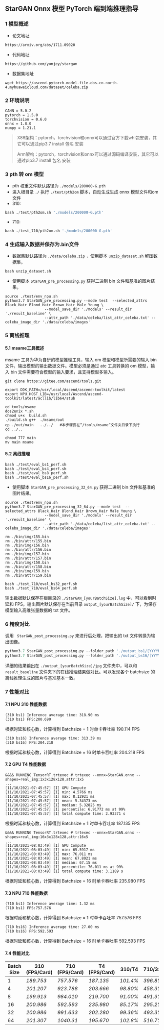 ## StarGAN Onnx 模型 PyTorch 端到端推理指导

### 1 模型概述

- 论文地址

```
https://arxiv.org/abs/1711.09020
```

- 代码地址

```
https://github.com/yunjey/stargan
```

- 数据集地址

```
wget https://ascend-pytorch-model-file.obs.cn-north-4.myhuaweicloud.com/dataset/celeba.zip
```



### 2 环境说明

```
CANN = 5.0.2
pytorch = 1.5.0
torchvision = 0.6.0
onnx = 1.8.0
numpy = 1.21.1
```

> X86架构：pytorch，torchvision和onnx可以通过官方下载whl包安装，其它可以通过pip3.7 install 包名 安装
>
> Arm架构：pytorch，torchvision和onnx可以通过源码编译安装，其它可以通过pip3.7 install 包名 安装



### 3 pth 转 om 模型

- pth 权重文件默认路径为  `./models/200000-G.pth`
- 进入根目录 `./` 执行 `./test/pth2om` 脚本，自动生成生成 onnx 模型文件和om文件
- 310:
```py
bash ./test/pth2om.sh './models/200000-G.pth'
```

- 710:
```py
bash ./test_710/pth2om.sh './models/200000-G.pth'
```


### 4 生成输入数据并保存为.bin文件

- 数据集默认路径为 `./data/celeba.zip` ，使用脚本 `unzip_dataset.sh` 解压数据集。

```
bash unzip_dataset.sh
```

- 使用脚本 `StarGAN_pre_processing.py` 获得二进制 bin 文件和基准的图片结果。

```
source ./test/env_npu.sh
python3.7 StarGAN_pre_processing.py --mode test  --selected_attrs Black_Hair Blond_Hair Brown_Hair Male Young \
                  --model_save_dir './models' --result_dir './result_baseline' \
                  --attr_path './data/celeba/list_attr_celeba.txt' --celeba_image_dir './data/celeba/images'
```



### 5 离线推理

####  5.1 msame工具概述

msame 工具为华为自研的模型推理工具，输入 om 模型和模型所需要的输入 bin 文件，输出模型的输出数据文件。模型必须是通过 atc 工具转换的 om 模型，输入 bin 文件需要符合模型的输入要求，且支持模型多输入。
```
git clone https://gitee.com/ascend/tools.git

export DDK_PATH=/usr/local/Ascend/ascend-toolkit/latest
export NPU_HOST_LIB=/usr/local/Ascend/ascend-toolkit/latest/acllib/lib64/stub

cd tools/msame
dos2unix *.sh
chmod u+x  build.sh
./build.sh g++  ./msame/out   
cp ./out/main   ../../   #本步骤要在“/tools/msame”文件夹目录下执行
cd ../..

```

```
chmod 777 main
mv main msame
```

####  5.2 离线推理

```
bash ./test/eval_bs1_perf.sh
bash ./test/eval_bs4_perf.sh
bash ./test/eval_bs8_perf.sh
bash ./test/eval_bs16_perf.sh
```

- 使用脚本 `StarGAN_pre_processing_32_64.py` 获得二进制 bin 文件和基准的图片结果。
```
source ./test/env_npu.sh
python3.7 StarGAN_pre_processing_32_64.py --mode test  --selected_attrs Black_Hair Blond_Hair Brown_Hair Male Young \
                  --model_save_dir './models' --result_dir './result_baseline' \
                  --attr_path './data/celeba/list_attr_celeba.txt' --celeba_image_dir './data/celeba/images'
```
```
rm ./bin/img/155.bin
rm ./bin/attr/155.bin
rm ./bin/img/156.bin
rm ./bin/attr/156.bin
rm ./bin/img/157.bin
rm ./bin/attr/157.bin
rm ./bin/img/158.bin
rm ./bin/attr/158.bin
rm ./bin/img/159.bin
rm ./bin/attr/159.bin

bash ./test_710/eval_bs32_perf.sh
bash ./test_710/eval_bs64_perf.sh
```


输出数据默认保存在根目录的 `./StarGAN_[yourBatchSize].log` 中，可以看到时延和 FPS。输出图片默认保存在当前目录 `output_[yourBatchSize]/` 下，为保存模型输入高维张量数据的 txt 文件。



### 6 精度对比

调用 ` StarGAN_post_processing.py` 来进行后处理，把输出的 txt 文件转换为输出图像。

```python
python3.7 StarGAN_post_processing.py --folder_path './output_bs1/[YYYYMMDD_HHMMSS]' --batch_size 1
python3.7 StarGAN_post_processing.py --folder_path './output_bs16/[YYYYMMDD_HHMMSS]' --batch_size 16
```

详细的结果输出在 `./output_[yourBatchSize]/jpg` 文件夹中，可以和 `result_baseline` 文件夹下的在线推理结果做对比。可以发现各个 batchsize 的离线推理生成的图片与基准基本一致。



### 7 性能对比

#### 7.1 NPU 310 性能数据
```
(310 bs1) Inference average time: 318.90 ms
(310 bs1) FPS:200.690
```

根据时延和核心数，计算得到 Batchsize = 1 时单卡吞吐率 190.114 FPS

```
(310 bs16) Inference average time: 313.39 ms
(310 bs16) FPS:204.218
```

根据时延和核心数，计算得到 Batchsize = 16 时单卡吞吐率 204.218 FPS

#### 7.2 GPU T4 性能数据

```
&&&& RUNNING TensorRT.trtexec # trtexec --onnx=StarGAN.onnx --shapes=real_img:1x3x128x128,attr:1x5
...
[11/10/2021-07:45:57] [I] GPU Compute
[11/10/2021-07:45:57] [I] min: 4.5766 ms
[11/10/2021-07:45:57] [I] max: 8.12921 ms
[11/10/2021-07:45:57] [I] mean: 5.34373 ms
[11/10/2021-07:45:57] [I] median: 5.32825 ms
[11/10/2021-07:45:57] [I] percentile: 6.91772 ms at 99%
[11/10/2021-07:45:57] [I] total compute time: 2.93371 s
```

根据时延和核心数，计算得到 Batchsize = 1 时单卡吞吐率 187.135 FPS

```
&&&& RUNNING TensorRT.trtexec # trtexec --onnx=StarGAN.onnx --shapes=real_img:16x3x128x128,attr:16x5
...
[11/10/2021-08:03:49] [I] GPU Compute
[11/10/2021-08:03:49] [I] min: 65.5917 ms
[11/10/2021-08:03:49] [I] max: 76.011 ms
[11/10/2021-08:03:49] [I] mean: 67.8021 ms
[11/10/2021-08:03:49] [I] median: 67.15 ms
[11/10/2021-08:03:49] [I] percentile: 76.011 ms at 99%
[11/10/2021-08:03:49] [I] total compute time: 3.1189 s
```

根据时延和核心数，计算得到 Batchsize = 16 时单卡吞吐率 235.980 FPS

#### 7.3 NPU 710 性能数据
```
(710 bs1) Inference average time: 1.32 ms
(710 bs1) FPS:757.576
```

根据时延和核心数，计算得到 Batchsize = 1 时单卡吞吐率 757.576 FPS

```
(710 bs16) Inference average time: 27.00 ms
(710 bs16) FPS:592.593
```

根据时延和核心数，计算得到 Batchsize = 16 时单卡吞吐率 592.593 FPS

#### 7.4 性能对比

| Batch Size | 310 (FPS/Card) | 710 (FPS/Card)| T4 (FPS/Card) | 310/T4   | 710/310  |  710/T4  | 
| ---------- | -------------- | ------------- | ------------- | -------- | -------- | -------- |
| 1          | *189.753*      | *757.576*     | *187.135*     | *101.4%* | *396.8%* | *375.0%* |
| 4          | *201.207*      | *923.788*     | *203.666*     | *98.80%* | *458.3%* | *451.9%* |
| 8          | *199.913*      | *984.010*     | *219.700*     | *91.00%* | *491.3%* | *457.2%* |
| 16         | *200.986*      | *592.593*     | *235.980*     | *85.17%* | *295.2%* | *261.3%* |
| 32         | *200.986*      | *991.633*     | *202.280*     | *99.36%* | *493.3%* | *490.2%* |
| 64         | *201.307*      | *1040.31*     | *195.670*     | *102.8%* | *516.7%* | *531.6%* |


